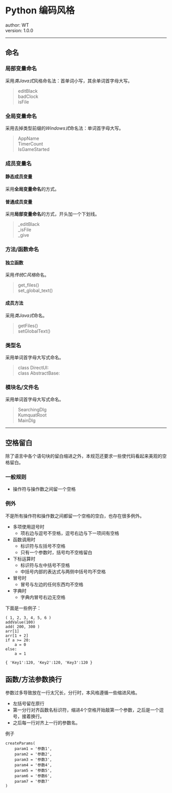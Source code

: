# Python 编码风格
author: WT  
version: 1.0.0
***
## 命名

### 局部变量命名
采用*类Java式*风格命名法：首单词小写，其余单词首字母大写。
> editBlack  
  badClock  
  isFile  

### 全局变量命名
采用去掉类型前缀的*Windows式*命名法：单词首字母大写。
> AppName  
  TimerCount  
  IsGameStarted

### 成员变量名
#### 静态成员变量
采用**全局变量命名**的方式。
#### 普通成员变量
采用**局部变量命名**的方式，开头加一个下划线。
> _editBlack  
  _isFile  
  _give

### 方法/函数命名
#### 独立函数
采用*传统C风格*命名。
> get_files()  
  set_global_text()

#### 成员方法
采用*类Java式*命名。
> getFiles()  
  setGlobalText()

### 类型名
采用单词首字母大写式命名。
> class DirectUI:  
  class AbstractBase:

### 模块名/文件名
采用单词首字母大写式命名。
> SearchingDlg  
  KumquatRoot  
  MainDlg

***
## 空格留白
除了语言中各个语句块的留白缩进之外，本规范还要求一些使代码看起来美观的空格留白。

### 一般规则

* 操作符与操作数之间留一个空格

### 例外
不是所有操作符和操作数之间都留一个空格的空白，也存在很多例外。

* 多项使用逗号时
   * 项右边与逗号不空格，逗号右边与下一项间有空格
* 函数调用时
   * 标识符与左括号不空格
   * 只有一个参数时，括号均不空格留白
* 下标运算时
   * 标识符与左中括号不空格
   * 中括号内部的表达式与两侧中括号均不空格
* 冒号时
   * 冒号与左边的任何东西均不空格
* 字典时
   * 字典内冒号右边无空格

下面是一些例子：

    ( 1, 2, 3, 4, 5, 6 )
    addValue(100)
    add( 200, 300 )
    arr[1]
    arr[1 + 2]
    if a >= 20:
        a = 0
    else:
        a = 1

    { 'Key1':120, 'Key2':120, 'Key3':120 }

## 函数/方法参数换行
参数过多导致放在一行太冗长，分行时，本风格遵循一些缩进风格。

* 左括号留在原行
* 第一分行对齐函数名标识符，缩进4个空格开始敲第一个参数，之后是一个逗号，接着换行。
* 之后每一行对齐上一行的参数名。

例子

    createParams(
        param1 = '参数1',
        param2 = '参数2',
        param3 = '参数3',
        param4 = '参数4',
        param5 = '参数5',
        param6 = '参数6',
        param7 = '参数7'
    )
